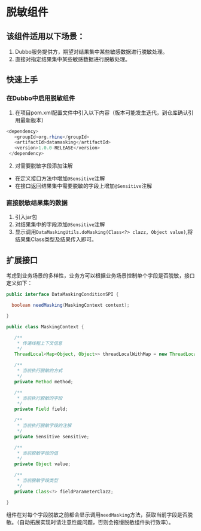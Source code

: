 # 脱敏组件

## 该组件适用以下场景：

1. Dubbo服务提供方，期望对结果集中某些敏感数据进行脱敏处理。
2. 直接对指定结果集中某些敏感数据进行脱敏处理。


## 快速上手
### 在Dubbo中启用脱敏组件

1. 在项目pom.xml配置文件中引入以下内容（版本可能发生迭代，到仓库确认引用最新版本）

```java
<dependency>  
   <groupId>org.rhine</groupId>  
   <artifactId>datamasking</artifactId>  
   <version>1.0.0-RELEASE</version>  
 </dependency>
```

2. 对需要脱敏字段添加注解

- 在定义接口方法中增加`@Sensitive`注解 
- 在接口返回结果集中需要脱敏的字段上增加`@Sensitive`注解

### 直接脱敏结果集的数据

1. 引入jar包
2. 对结果集中的字段添加`@Sensitive`注解
3. 显示调用`DataMaskingUtils.doMasking(Class<?> clazz, Object value)`,将结果集Class类型及结果传入即可。

## 扩展接口

考虑到业务场景的多样性，业务方可以根据业务场景控制单个字段是否脱敏，接口定义如下：

```java
public interface DataMaskingConditionSPI {

  boolean needMasking(MaskingContext context);

}

public class MaskingContext {

   /**
    * 传递线程上下文信息
    */
   ThreadLocal<Map<Object, Object>> threadLocalWithMap = new ThreadLocal<>();

   /**
    * 当前执行脱敏的方式
    */
   private Method method;

   /**
    * 当前执行脱敏的字段
    */
   private Field field;

   /**
    * 当前执行脱敏字段的注解
    */
   private Sensitive sensitive;

   /**
    * 当前脱敏字段的值
    */
   private Object value;

   /**
    * 当前脱敏字段类型
    */
   private Class<?> fieldParameterClazz;

}
```
组件在对每个字段脱敏之前都会显示调用`needMasking`方法，获取当前字段是否脱敏。（自动拓展实现时请注意性能问题，否则会拖慢脱敏组件执行效率）。





 